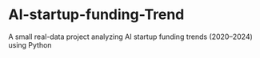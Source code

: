 # AI-startup-funding-Trend
A small real-data project analyzing AI startup funding trends (2020–2024) using Python
